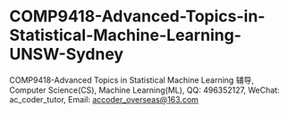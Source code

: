 # COMP9418-Advanced-Topics-in-Statistical-Machine-Learning-UNSW-Sydney
COMP9418-Advanced Topics in Statistical Machine Learning 辅导, Computer Science(CS), Machine Learning(ML), QQ: 496352127, WeChat: ac_coder_tutor, Email: accoder_overseas@163.com
